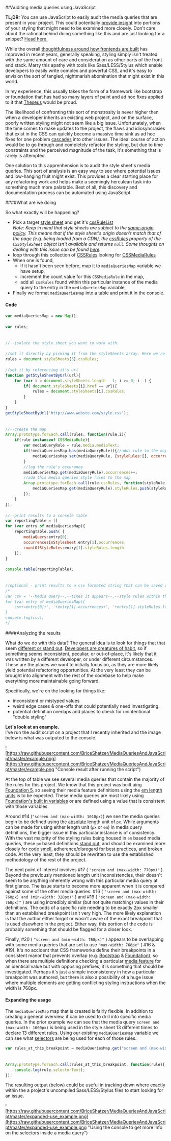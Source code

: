 ##Auditing media queries using JavaScript

**TL;DR:** You can use JavaScript to easily audit the media queries that are present in your project. This could potentially [provide insight](https://github.com/BriceShatzer/MediaQueriesAndJavaScript/blob/master/_final.md#analyzing-the-results) into portions of your styling that might need to be examined more closely. Don't care about the rational behind doing something like this and are just looking for a snippet? [Head here.](https://github.com/BriceShatzer/MediaQueriesAndJavaScript/blob/master/_final.md#code)


While the overall [thoughtfulness around how frontends are built](http://shop.oreilly.com/product/0636920040156.do) has improved in recent years,
generally speaking, styling simply isn't treated with the same amount of care and consideration as other parts of the front-end stack. Marry this apathy with tools like Sass/LESS/Stylus which enable developers to easily write complex and powerful CSS, and it's easy to envision the sort of tangled, nightmarish abomination that might exist in this world. 

In my experience, this usually takes the form of a framework like bootstrap or foundation that has had so many layers of paint and ad hoc fixes applied to it that [Theseus](https://en.wikipedia.org/wiki/Ship_of_Theseus) would be proud. 

The likelihood of confronting this sort of monstrosity is never higher then when a developer inherits an existing web project, and on the surface, poorly written styling might not seem like a big issue.  Unfortunately, when the time comes to make updates to the project, the flaws and idiosyncrasies that exist in the CSS can quickly become a massive time sink as ad hoc fixes for one problem [cascades](https://youtu.be/ja0jS_toKxk) into other issues. The ideal course of action would be to go through and completely refactor the styling, but due to time constraints and the perceived magnitude of the task, it's something that is rarely is attempted. 

One solution to this apprenhension is to audit the style sheet's media queries. This sort of analysis is an easy way to see where potential issues and low-hanging fruit might exist. This provides a clear starting place for any refactoring work and helps make a seemingly herculean task into something much more palatable. Best of all, this discovery and documentation process can be automated using JavaScript. 

####What are we doing

So what exactly will be happening?

- Pick a target [style sheet](https://developer.mozilla.org/en-US/docs/Web/API/Document/styleSheets) and get it's [cssRuleList](https://developer.mozilla.org/en-US/docs/Web/API/CSSRuleList)  
_Note: Keep in mind that style sheets are subject to the [same-origin policy](https://developer.mozilla.org/en-US/docs/Web/Security/Same-origin_policy). This means that if the style sheet's origin doesn't match that of the page (e.g. being loaded from a CDN), the [cssRules](https://developer.mozilla.org/en-US/docs/Web/API/CSSStyleSheet#cssRules) property of the `CSSStyleSheet` object isn't available and returns `null`. Some thoughts on dealing with this issue can be found [here](http://stackoverflow.com/questions/3211536/accessing-cross-domain-style-sheet-with-cssrules)._
- loop through this collection of [CSSRules](https://developer.mozilla.org/en-US/docs/Web/API/CSSRule) looking for [CSSMediaRules](https://developer.mozilla.org/en-US/docs/Web/API/CSSMediaRule)
- When one is found,
  - if it hasn't been seen before, map it to `mediaQueriesMap` variable we have setup,
  - increment the count value for this `CSSMediaRule` in the map,
  - add all `cssRules` found within this particular instance of the media query to the entry in the `mediaQueriesMap` variable,
- Finally we format `mediaQueriesMap` into a table and print it in the console.


#### Code

```javascript
var mediaQueriesMap = new Map();

var rules;


//--isolate the style sheet you want to work with. 

//set it directly by picking it from the styleSheets array. Here we're using the sheet at index 3.
rules = document.styleSheets[3].cssRules;

//set it by referencing it's url
function getStyleSheetByUrl(url){
    for (var i = document.styleSheets.length - 1; i >= 0; i--) {
        if( document.styleSheets[i].href == url){
            rules = document.styleSheets[i].cssRules;
        }
    }
}
getStyleSheetByUrl('http://www.webste.com/style.css');


//--create the map 
Array.prototype.forEach.call(rules, function(rule,i){
    if(rule instanceof CSSMediaRule){
        var mediaQueryRule = rule.media.mediaText;
        if(!mediaQueriesMap.has(mediaQueryRule)){//adds rule to the map if missing
            mediaQueriesMap.set(mediaQueryRule, {styleRules:[], occurrences:0});
        }
        //log the rule's occurance
        mediaQueriesMap.get(mediaQueryRule).occurrences++;
        //add this media queries style rules to the map
        Array.prototype.forEach.call(rule.cssRules, function(styleRule,i){        
            mediaQueriesMap.get(mediaQueryRule).styleRules.push(styleRule);        
        });
    }
});

//--print results to a console table 
var reportingTable = []
for (var entry of mediaQueriesMap){
    reportingTable.push( {
        mediaQuery:entry[0], 
        occurrencesInStylesheet:entry[1].occurrences,
        countOfStyleRules:entry[1].styleRules.length
    });
}

console.table(reportingTable);


//optional - print results to a csv formated string that can be saved via a text editor
/*
var csv = '--Media Query--,--times it appears--,--style rules within this media rule--\n';
for (var entry of mediaQueriesMap){ 
    csv+=entry[0]+', '+entry[1].occurrences+', '+entry[1].styleRules.length+'\n'
}
console.log(csv);
*/
```


####Analyzing the results

What do we do with this data? The general idea is to look for things that that seem [different or stand out](https://youtu.be/ueZ6tvqhk8U?t=20s). [Developers are creatures of habit](https://www.safaribooksonline.com/a/the-software-craftsman/70409/), so if something seems inconsistent, peculiar, or out-of-place, it's likely that it was written by a different developer, or under different circumstances. These are the places we want to initially focus on, as they are more likely yield potential refactoring opportunities. At the very least they can be brought into alignment with the rest of the codebase to help make everything more maintainable going forward.

Specifically, we're on the looking for things like:

- inconsistent or mistyped values
- weird edge cases & one-offs that could potentially need investigating.
- potential definition overlaps and places to check for unintentional "double styling"


**Let's look at an example.**  
I've run the audit script on a project that I recently inherited and the image below is what was outputed to the console.  

![https://raw.githubusercontent.com/BriceShatzer/MediaQueriesAndJavaScript/master/example.png](https://raw.githubusercontent.com/BriceShatzer/MediaQueriesAndJavaScript/master/example.png "Console result after running the script")


At the top of table we see several media queries that contain the majority of the rules for this project. We know that this project was built uing [Foundation 5](http://foundation.zurb.com/sites/docs/v/5.5.3/), so seeing their media feature definitions using the [em length units](https://developer.mozilla.org/en-US/docs/Web/CSS/length#em) is to be expected. These media queries are most likely using [Foundation's built in variables](http://foundation.zurb.com/sites/docs/v/5.5.3/media-queries.html) or are defined using a value that is consistent with those variables.

Around #14 (`"screen and (max-width: 1010px)`) we see the media queries begin to be defined using the [absolute](https://developer.mozilla.org/en-US/docs/Web/CSS/length#Absolute_length_units) length unit of `px`. While arguments can be made for using either length unit (`px` or `em`) in media query definitions, the bigger issue in this particular instance is of consistency. With the vast majority of the styling rules being housed in `em` based media queries, these `px` based definitions [stand out](https://youtu.be/ueZ6tvqhk8U?t=20s), and should be examined more closely for [code smell](http://csswizardry.com/2012/11/code-smells-in-css/), adherence/disregard for best practices, and broken code. At the very least, they should be rewritten to use the established methodology of the rest of the project. 

The next point of interest involves #17 ( `"screen and (max-width: 770px)"` ). 
Beyond the previously mentioned length unit inconsistencies, their doesn't seem to be anything inherently wrong with this particular media query at first glance. The issue starts to become more apparent when it is compared against some of the other media queries. #16 ( `"screen and (max-width: 768px) and (min-width: 320px)"` ) and #19 ( `"screen and (max-width: 768px)"` ) are using incredibly similar (but not quite matching) values in their definitions.
The odds of a specific rule needing to be exactly 2px smaller than an established breakpoint isn't very high. 
The more likely explanation is that the author either forgot or wasn't aware of the exact breakpoint that is used elsewhere in the project. Either way, this portion of the code is probably something that should be flagged for a closer look. 

Finally, #20 ( `"screen and (min-width: 768px)"` ) appears to be overlapping with some media queries that are set to use `"max-width: 768px"` ( #16 & #19).
It's no accident that CSS frameworks define their breakpoints in a consistent manor that prevents overlap (e.g. [Bootstrap](https://github.com/twbs/bootstrap/blob/master/less/variables.less#L314) & [Foundation](http://foundation.zurb.com/sites/docs/media-queries.html#copy-btn-0)), so when there are multiple definitions checking a particular [media feature](https://developer.mozilla.org/en-US/docs/Web/CSS/Media_Queries/Using_media_queries#Media_features) for an identical value but with opposing prefixes, it is something that should be investigated. Perhaps it's just a simple inconsistency in how a particular breakpoint was authored, but there is also a possibility of a huge issue where multiple elements are getting conflicting styling instructions when the width is 768px. 



#### Expanding the usage



The `mediaQueriesMap` map that is created is fairly flexible. In addition to creating a general overview, it can be used to drill into specific media queries.
In the prior example we can see that the media query `screen and (max-width: 1000px)` is being used in the style sheet 13 different times to declare 13 different rules. Using our existing `mediaQueriesMap` variable we can see what [selectors](https://developer.mozilla.org/en-US/docs/Web/API/CSSStyleRule#selectorText) are being used for each of those rules.
```javascript
var rules_at_this_breakpoint = mediaQueriesMap.get("screen and (max-width: 1000px)").styleRules


Array.prototype.forEach.call(rules_at_this_breakpoint, function(rule){
    console.log(rule.selectorText);
});
```

The resulting output (below) could be useful in tracking down where exactly within the a project's uncompiled Sass/LESS/Stylus files to start looking for an issue.  

![https://raw.githubusercontent.com/BriceShatzer/MediaQueriesAndJavaScript/master/expanded-use_example.png](https://raw.githubusercontent.com/BriceShatzer/MediaQueriesAndJavaScript/master/expanded-use_example.png "Using the console to get more info on the selectors inside a media query")




















